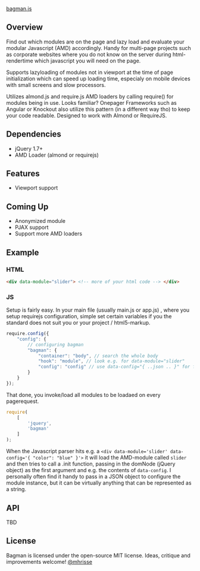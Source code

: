 [bagman.js](https://github.com/mhrisse/bagman)

## Overview
Find out which modules are on the page and lazy load and 
evaluate your modular Javascript (AMD) accordingly. Handy for
multi-page projects such as corporate websites where you do not know
on the server during html-rendertime which javascript you will need 
on the page.

Supports lazyloading of modules not in viewport
at the time of page initialization which can speed up loading time,
especialy on mobile devices with small screens and slow processors.
 
Utilizes almond.js and require.js AMD loaders by calling require() for modules
being in use. Looks familiar? Onepager Frameworks such as Angular or Knockout also utilize this pattern (in a different way tho) to keep your code readable. Designed to work with Almond or RequireJS. 

## Dependencies
* jQuery 1.7+
* AMD Loader (almond or requirejs)

## Features
* Viewport support

## Coming Up
* Anonymized module
* PJAX support
* Support more AMD loaders


## Example

### HTML
```html
<div data-module="slider"> <!-- more of your html code --> </div>
```

### JS

Setup is fairly easy. In your main file (usually main.js or app.js) , where you setup requirejs
configuration, simple set certain variables if you the standard does not suit you or your
project / html5-markup.

```javascript
require.config({
	"config": {
		// configuring bagman
        "bagman": {
            "container": "body", // search the whole body
            "hook": "module", // look e.g. for data-module="slider"
			"config": "config" // use data-config="{ ..json .. }" for further configuration of the module
        }
    }
});
```

That done, you invoke/load all modules to be loadaed on every pagerequest.

```javascript
require(
	[
		'jquery',
		'bagman'
	]
);
```

When the Javascript parser hits e.g. a `<div data-module='slider' data-config='{ "color": "blue" }'>` it will load the AMD-module
called `slider` and then tries to call a .init function, passing in the domNode (jQuery object) as the 
first argument and e.g. the contents of `data-config`. I personally often find it handy to pass in a JSON object to configure
the module instance, but it can be virtually anything that can be represented as a string. 

## API
TBD

## License
Bagman is licensed under the open-source MIT license.
Ideas, critique and improvements welcome!
[@mhrisse](http://twitter.com/mhrisse)